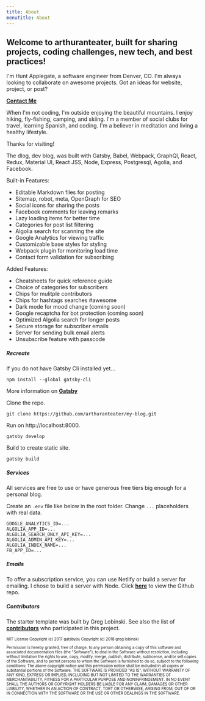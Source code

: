 ```yaml
---
title: About
menuTitle: About
---
```




## Welcome to **arthuranteater**, built for sharing projects, coding challenges, new tech, and best practices!  


I'm Hunt Applegate, a software engineer from Denver, CO. I'm always looking to collaborate on awesome projects. Got an ideas for website, project, or post?  

**<a href="https://www.huntcodes.co/" target="_blank">Contact Me</a>**

When I'm not coding, I'm outside enjoying the beautiful mountains. I enjoy hiking, fly-fishing, camping, and skiing. I'm a member of social clubs for travel, learning Spanish, and coding. I'm a believer in meditation and living a healthy lifestyle.

Thanks for visiting!

The dlog, dev blog, was built with Gatsby, Babel, Webpack, GraphQl, React, Redux, Material UI, React JSS, Node, Express, Postgresql, Agolia, and Facebook.

Built-in Features:

* Editable Markdown files for posting
* Sitemap, robot, meta, OpenGraph for SEO
* Social icons for sharing the posts
* Facebook comments for leaving remarks
* Lazy loading items for better time
* Categories for post list filtering
* Algolia search for scanning the site
* Google Analytics for viewing traffic
* Customizable base styles for styling
* Webpack plugin for monitoring load time
* Contact form validation for subscribing

Added Features:

* Cheatsheets for quick reference guide
* Choice of categories for subscribers
* Chips for mulitple contributors
* Chips for hashtags searches #awesome
* Dark mode for mood change (coming soon)
* Google recaptcha for bot protection (coming soon)
* Optimized Algolia search for longer posts
* Secure storage for subscriber emails
* Server for sending bulk email alerts
* Unsubscribe feature with passcode

##### Recreate

If you do not have Gatsby Cli installed yet...

```text
npm install --global gatsby-cli
```

More information on **<a href="https://www.gatsbyjs.org/tutorial/part-one" target="_blank">Gatsby</a>**

Clone the repo.
```text
git clone https://github.com/arthuranteater/my-blog.git
```
Run on http://localhost:8000.
```text
gatsby develop
```
Build to create static site.
```text
gatsby build
```

##### Services

All services are free to use or have generous free tiers big enough for a personal blog.

Create an `.env` file like below in the root folder. Change `...` placeholders with real data.

```text
GOOGLE_ANALYTICS_ID=...
ALGOLIA_APP_ID=...
ALGOLIA_SEARCH_ONLY_API_KEY=...
ALGOLIA_ADMIN_API_KEY=...
ALGOLIA_INDEX_NAME=...
FB_APP_ID=...
```

##### Emails

To offer a subscription service, you can use Netlify or build a server for emailing. I chose to build a server with Node. Click **<a href="https://github.com/arthuranteater/my-blog-server" target="_blank">here</a>** to view the Github repo.

##### Contributors

The starter template was built by Greg Lobinski. See also the list of **<a href="https://github.com/greglobinski/gatsby-starter-personal-blog/graphs/contributors" target="_blank">contributors</a>** who participated in this project.

<p style="font-size: 10px">MIT License Copyright (c) 2017 gatsbyjs\
Copyright (c) 2018 greg lobinski</p><p style="font-size: 10px">Permission is hereby granted, free of charge, to any person obtaining a copy of this software and associated documentation files (the "Software"), to deal in the Software without restriction, including without limitation the rights to use, copy, modify, merge, publish, distribute, sublicense, and/or sell copies of the Software, and to permit persons to whom the Software is furnished to do so, subject to the following conditions: The above copyright notice and this permission notice shall be included in all copies or substantial portions of the Software. THE SOFTWARE IS PROVIDED "AS IS", WITHOUT WARRANTY OF ANY KIND, EXPRESS OR IMPLIED, INCLUDING BUT NOT LIMITED TO THE WARRANTIES OF MERCHANTABILITY, FITNESS FOR A PARTICULAR PURPOSE AND NONINFRINGEMENT. IN NO EVENT SHALL THE AUTHORS OR COPYRIGHT HOLDERS BE LIABLE FOR ANY CLAIM, DAMAGES OR OTHER LIABILITY, WHETHER IN AN ACTION OF CONTRACT, TORT OR OTHERWISE, ARISING FROM, OUT OF OR IN CONNECTION WITH THE SOFTWARE OR THE USE OR OTHER DEALINGS IN THE SOFTWARE.</p>
